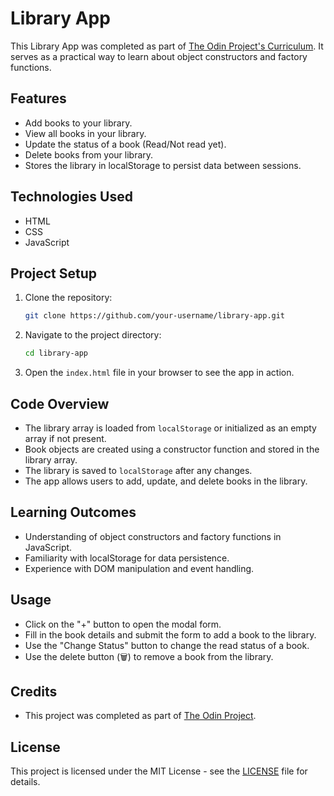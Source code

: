 # Library App

This Library App was completed as part of [The Odin Project's Curriculum](https://www.theodinproject.com/). It serves as a practical way to learn about object constructors and factory functions.

## Features

- Add books to your library.
- View all books in your library.
- Update the status of a book (Read/Not read yet).
- Delete books from your library.
- Stores the library in localStorage to persist data between sessions.

## Technologies Used

- HTML
- CSS
- JavaScript

## Project Setup

1. Clone the repository:
    ```bash
    git clone https://github.com/your-username/library-app.git
    ```
2. Navigate to the project directory:
    ```bash
    cd library-app
    ```
3. Open the `index.html` file in your browser to see the app in action.

## Code Overview

- The library array is loaded from `localStorage` or initialized as an empty array if not present.
- Book objects are created using a constructor function and stored in the library array.
- The library is saved to `localStorage` after any changes.
- The app allows users to add, update, and delete books in the library.

## Learning Outcomes

- Understanding of object constructors and factory functions in JavaScript.
- Familiarity with localStorage for data persistence.
- Experience with DOM manipulation and event handling.

## Usage

- Click on the "+" button to open the modal form.
- Fill in the book details and submit the form to add a book to the library.
- Use the "Change Status" button to change the read status of a book.
- Use the delete button (🗑️) to remove a book from the library.

## Credits

- This project was completed as part of [The Odin Project](https://www.theodinproject.com/).

## License

This project is licensed under the MIT License - see the [LICENSE](LICENSE) file for details.